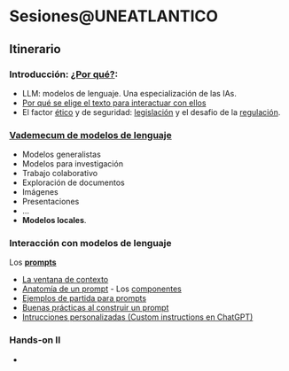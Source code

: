 # Sesiones@UNEATLANTICO

## Itinerario

### Introducción: [¿Por qué?](/documentos/intro.md):

- LLM: modelos de lenguaje. Una especialización de las IAs.
- [Por qué se elige el texto para interactuar con ellos](/documentos/LLMs.md)
- El factor [ético](/documentos/etica@AI.md) y de seguridad: [legislación](/documentos/legislacionAI.md) y el desafio de la [regulación](/documentos/regulacionAI.md).

### [Vademecum de modelos de lenguaje](/documentos/panoramica.md)

- Modelos generalistas
- Modelos para investigación
- Trabajo colaborativo
- Exploración de documentos
- Imágenes
- Presentaciones
- ...
- **Modelos locales**.

### Interacción con modelos de lenguaje

Los [**prompts**](/documentos/prompts/README.md)

- [La ventana de contexto](/documentos/prompts/ventanaDeContexto.md)
- [Anatomía de un prompt](/documentos/prompts/anatomia.md) - Los [componentes](/documentos/prompts/componentes.md)
- [Ejemplos de partida para prompts](/documentos/prompts/ejemplos.md)
- [Buenas prácticas al construir un prompt](/documentos/prompts/mejoresPracticas/README.md)
- [Intrucciones personalizadas (Custom instructions en ChatGPT)](/documentos/prompts/customInstructions.md)

### Hands-on II

- 